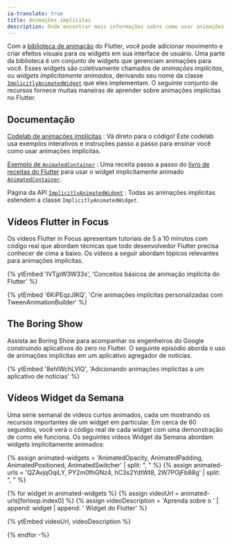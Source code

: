 ```yaml
---
ia-translate: true
title: Animações implícitas
description: Onde encontrar mais informações sobre como usar animações implícitas no Flutter.
---
```


Com a [biblioteca de animação][] do Flutter,
você pode adicionar movimento e criar efeitos visuais
para os widgets em sua interface de usuário.
Uma parte da biblioteca é um conjunto de widgets
que gerenciam animações para você.
Esses widgets são coletivamente chamados de _animações implícitas_,
ou _widgets implicitamente animados_, derivando seu nome da
classe [`ImplicitlyAnimatedWidget`][] que eles implementam.
O seguinte conjunto de recursos fornece muitas maneiras de aprender
sobre animações implícitas no Flutter.

## Documentação

[Codelab de animações implícitas][]
: Vá direto para o código!
  Este codelab usa exemplos interativos
  e instruções passo a passo para ensinar você
  como usar animações implícitas.

[Exemplo de `AnimatedContainer`][]
: Uma receita passo a passo do [livro de receitas do Flutter][]
  para usar o widget implicitamente animado
  [`AnimatedContainer`][].

Página da API [`ImplicitlyAnimatedWidget`][]
: Todas as animações implícitas estendem a classe `ImplicitlyAnimatedWidget`.

## Vídeos Flutter in Focus

Os vídeos Flutter in Focus apresentam tutoriais de 5 a 10 minutos
com código real que abordam técnicas
que todo desenvolvedor Flutter precisa conhecer de cima a baixo.
Os vídeos a seguir abordam tópicos
relevantes para animações implícitas.

{% ytEmbed 'IVTjpW3W33s', 'Conceitos básicos de animação implícita do Flutter' %}

{% ytEmbed '6KiPEqzJIKQ', 'Crie animações implícitas personalizadas com TweenAnimationBuilder' %}

## The Boring Show

Assista ao Boring Show para acompanhar os engenheiros do Google construindo aplicativos
do zero no Flutter. O seguinte episódio aborda
o uso de animações implícitas em um aplicativo agregador de notícias.

{% ytEmbed '8ehlWchLVlQ', 'Adicionando animações implícitas a um aplicativo de notícias' %}

## Vídeos Widget da Semana

Uma série semanal de vídeos curtos animados, cada um mostrando
os recursos importantes de um widget em particular.
Em cerca de 60 segundos, você verá o código real de cada
widget com uma demonstração de como ele funciona.
Os seguintes vídeos Widget da Semana abordam
widgets implicitamente animados:

{% assign animated-widgets = 'AnimatedOpacity, AnimatedPadding, AnimatedPositioned, AnimatedSwitcher' | split: ", " %}
{% assign animated-urls = 'QZAvjqOqiLY, PY2m0fhGNz4, hC3s2YdtWt8, 2W7POjFb88g' | split: ", " %}

{% for widget in animated-widgets %}
{% assign videoUrl = animated-urls[forloop.index0] %}
{% assign videoDescription = 'Aprenda sobre o ' | append: widget | append: ' Widget do Flutter' %}

{% ytEmbed videoUrl, videoDescription %}

{% endfor -%}

[Exemplo de `AnimatedContainer`]: /cookbook/animation/animated-container
[`AnimatedContainer`]: {{site.api}}/flutter/widgets/AnimatedContainer-class.html
[biblioteca de animação]: {{site.api}}/flutter/animation/animation-library.html
[livro de receitas do Flutter]: /cookbook
[Codelab de animações implícitas]: /codelabs/implicit-animations
[`ImplicitlyAnimatedWidget`]: {{site.api}}/flutter/widgets/ImplicitlyAnimatedWidget-class.html
